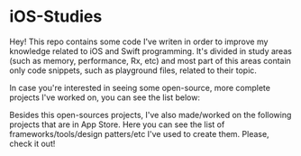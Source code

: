 # iOS-Studies

Hey! This repo contains some code I've writen in order to improve my knowledge related to iOS and Swift programming. 
It's divided in study areas (such as memory, performance, Rx, etc) and most part of this areas contain only code snippets, 
such as playground files, related to their topic.

In case you're interested in seeing some open-source, more complete projects I've worked on, you can see the list below:

Besides this open-sources projects, I've also made/worked on the following projects that are in App Store. 
Here you can see the list of frameworks/tools/design patters/etc I've used to create them. Please, check it out!
